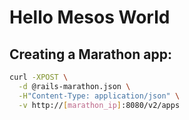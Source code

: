 # Hello Mesos World

## Creating a Marathon app:

```bash
curl -XPOST \
  -d @rails-marathon.json \
  -H"Content-Type: application/json" \
  -v http://[marathon_ip]:8080/v2/apps
```
